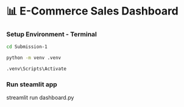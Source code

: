 # 📊 E-Commerce Sales Dashboard
### Setup Environment - Terminal
```bash
cd Submission-1

python -m venv .venv

.venv\Scripts\Activate
```

### Run steamlit app
streamlit run dashboard.py

